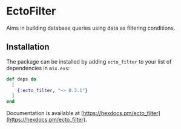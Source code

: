 # EctoFilter

Aims in building database queries using data as filtering conditions.

## Installation

The package can be installed by adding `ecto_filter` to your list of dependencies in `mix.exs`:

```elixir
def deps do
  [
    {:ecto_filter, "~> 0.3.1"}
  ]
end
```

Documentation is available at [https://hexdocs.pm/ecto_filter](https://hexdocs.pm/ecto_filter).
